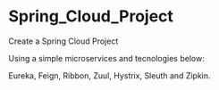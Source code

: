 # Spring_Cloud_Project

Create a Spring Cloud Project

Using a simple microservices and tecnologies below:

Eureka, Feign, Ribbon, Zuul, Hystrix, Sleuth and Zipkin.
